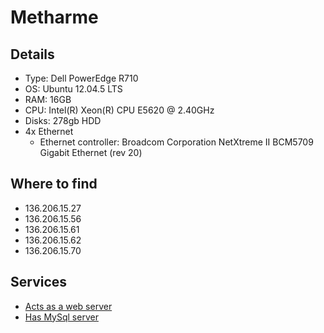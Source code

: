# Metharme

## Details

- Type: Dell PowerEdge R710
- OS: Ubuntu 12.04.5 LTS
- RAM: 16GB
- CPU: Intel(R) Xeon(R) CPU E5620 @ 2.40GHz
- Disks: 278gb HDD
- 4x Ethernet
  - Ethernet controller: Broadcom Corporation NetXtreme II BCM5709 Gigabit
    Ethernet (rev 20)

## Where to find

- 136.206.15.27
- 136.206.15.56
- 136.206.15.61
- 136.206.15.62
- 136.206.15.70

## Services

- [Acts as a web server](/web/apache)
- [Has MySql server](/services/mysql)
